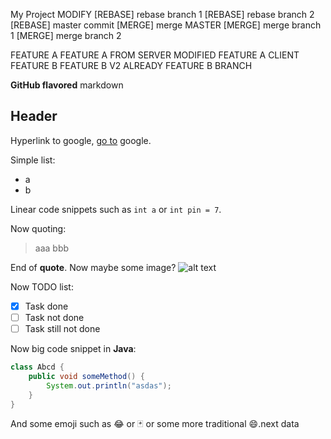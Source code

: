 My Project
MODIFY
[REBASE] rebase branch 1
[REBASE] rebase branch 2
[REBASE] master commit
[MERGE] merge MASTER
[MERGE] merge branch 1
[MERGE] merge branch 2

FEATURE A
FEATURE A FROM SERVER
MODIFIED FEATURE A CLIENT
FEATURE B
FEATURE B V2
ALREADY FEATURE B BRANCH

**GitHub flavored** markdown

## Header

Hyperlink to google, [go to](https://google.com) google.

Simple list:
* a
* b

Linear code snippets such as `int a` or `int pin = 7`.

Now quoting:
> aaa
> bbb

End of **quote**. Now maybe some image?
![alt text](https://www.cerestial.pl/wp-content/uploads/2020/02/photo-1525942095782-ff1f7fae6332-1140x1425.jpg)

Now TODO list:
- [X] Task done
- [ ] Task not done
- [ ] Task still not done

Now big code snippet in **Java**:
```java
class Abcd {
    public void someMethod() {
        System.out.println("asdas");
    }
}
```

And some emoji such as :joy: or :black_joker: or some more traditional :smile:.next data
